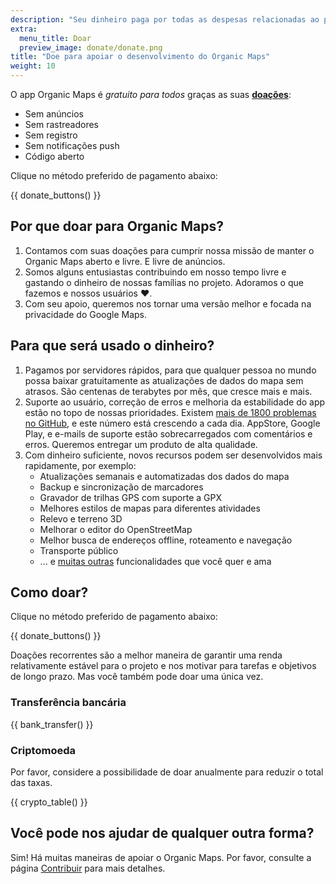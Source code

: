 ```yaml
---
description: "Seu dinheiro paga por todas as despesas relacionadas ao projeto e nos motiva a melhorar o Organic Maps."
extra:
  menu_title: Doar
  preview_image: donate/donate.png
title: "Doe para apoiar o desenvolvimento do Organic Maps"
weight: 10
---
```


O app Organic Maps é _gratuito para todos_ graças as suas
**[doações][stripe]**:

- Sem anúncios
- Sem rastreadores
- Sem registro
- Sem notificações push
- Código aberto

Clique no método preferido de pagamento abaixo:

{{ donate_buttons() }}

## Por que doar para Organic Maps?

1. Contamos com suas doações para cumprir nossa missão de manter o Organic
   Maps aberto e livre. E livre de anúncios.
2. Somos alguns entusiastas contribuindo em nosso tempo livre e gastando o
   dinheiro de nossas famílias no projeto. Adoramos o que fazemos e nossos
   usuários ❤️.
3. Com seu apoio, queremos nos tornar uma versão melhor e focada na
   privacidade do Google Maps.

## Para que será usado o dinheiro?

1. Pagamos por servidores rápidos, para que qualquer pessoa no mundo possa
   baixar gratuitamente as atualizações de dados do mapa sem atrasos. São
   centenas de terabytes por mês, que cresce mais e mais.
2. Suporte ao usuário, correção de erros e melhoria da estabilidade do app
   estão no topo de nossas prioridades. Existem [mais de 1800 problemas no
   GitHub][github issues], e este número está crescendo a cada dia.
   AppStore, Google Play, e e-mails de suporte estão sobrecarregados com
   comentários e erros. Queremos entregar um produto de alta qualidade.
3. Com dinheiro suficiente, novos recursos podem ser desenvolvidos mais
   rapidamente, por exemplo:
   - Atualizações semanais e automatizadas dos dados do mapa
   - Backup e sincronização de marcadores
   - Gravador de trilhas GPS com suporte a GPX
   - Melhores estilos de mapas para diferentes atividades
   - Relevo e terreno 3D
   - Melhorar o editor do OpenStreetMap
   - Melhor busca de endereços offline, roteamento e navegação
   - Transporte público
   - ... e [muitas outras][github issues] funcionalidades que você quer e
     ama

## Como doar?

Clique no método preferido de pagamento abaixo:

{{ donate_buttons() }}

Doações recorrentes são a melhor maneira de garantir uma renda relativamente
estável para o projeto e nos motivar para tarefas e objetivos de longo
prazo. Mas você também pode doar uma única vez.

### Transferência bancária

{{ bank_transfer() }}

### Criptomoeda

Por favor, considere a possibilidade de doar anualmente para reduzir o total
das taxas.

{{ crypto_table() }}

## Você pode nos ajudar de qualquer outra forma?

Sim! Há muitas maneiras de apoiar o Organic Maps. Por favor, consulte a
página [Contribuir](@/contribute/index.pt-BR.md) para mais detalhes.

[stripe]: https://donate.organicmaps.app/ "Doe via Stripe"
[github issues]: https://github.com/organicmaps/organicmaps/issues "Problemas do GitHub"
